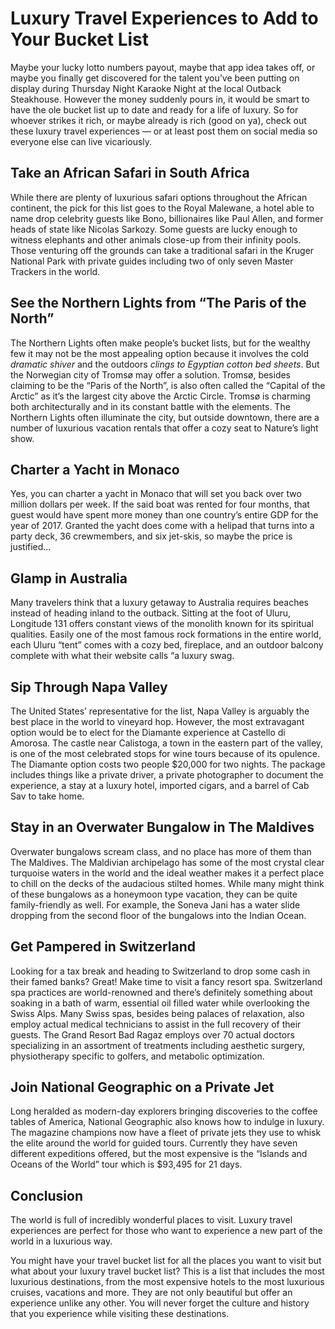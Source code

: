 # Luxury Travel Experiences to Add to Your Bucket List

Maybe your lucky lotto numbers payout, maybe that app idea takes off, or maybe you finally get discovered for the talent you’ve been putting on display during Thursday Night Karaoke Night at the local Outback Steakhouse. However the money suddenly pours in, it would be smart to have the ole bucket list up to date and ready for a life of luxury. So for whoever strikes it rich, or maybe already is rich (good on ya), check out these luxury travel experiences — or at least post them on social media so everyone else can live vicariously.

## Take an African Safari in South Africa

While there are plenty of luxurious safari options throughout the African continent, the pick for this list goes to the Royal Malewane, a hotel able to name drop celebrity guests like Bono, billionaires like Paul Allen, and former heads of state like Nicolas Sarkozy. Some guests are lucky enough to witness elephants and other animals close-up from their infinity pools. Those venturing off the grounds can take a traditional safari in the Kruger National Park with private guides including two of only seven Master Trackers in the world.

## See the Northern Lights from “The Paris of the North”

The Northern Lights often make people’s bucket lists, but for the wealthy few it may not be the most appealing option because it involves the cold _dramatic shiver_ and the outdoors _clings to Egyptian cotton bed sheets_. But the Norwegian city of Tromsø may offer a solution. Tromsø, besides claiming to be the “Paris of the North”, is also often called the “Capital of the Arctic” as it’s the largest city above the Arctic Circle. Tromsø is charming both architecturally and in its constant battle with the elements. The Northern Lights often illuminate the city, but outside downtown, there are a number of luxurious vacation rentals that offer a cozy seat to Nature’s light show.

## Charter a Yacht in Monaco

Yes, you can charter a yacht in Monaco that will set you back over two million dollars per week. If the said boat was rented for four months, that guest would have spent more money than one country’s entire GDP for the year of 2017. Granted the yacht does come with a helipad that turns into a party deck, 36 crewmembers, and six jet-skis, so maybe the price is justified…

## Glamp in Australia

Many travelers think that a luxury getaway to Australia requires beaches instead of heading inland to the outback. Sitting at the foot of Uluru, Longitude 131 offers constant views of the monolith known for its spiritual qualities. Easily one of the most famous rock formations in the entire world, each Uluru “tent” comes with a cozy bed, fireplace, and an outdoor balcony complete with what their website calls “a luxury swag.

## Sip Through Napa Valley

The United States’ representative for the list, Napa Valley is arguably the best place in the world to vineyard hop. However, the most extravagant option would be to elect for the Diamante experience at Castello di Amorosa. The castle near Calistoga, a town in the eastern part of the valley, is one of the most celebrated stops for wine tours because of its opulence. The Diamante option costs two people $20,000 for two nights. The package includes things like a private driver, a private photographer to document the experience, a stay at a luxury hotel, imported cigars, and a barrel of Cab Sav to take home.

## Stay in an Overwater Bungalow in The Maldives

Overwater bungalows scream class, and no place has more of them than The Maldives. The Maldivian archipelago has some of the most crystal clear turquoise waters in the world and the ideal weather makes it a perfect place to chill on the decks of the audacious stilted homes. While many might think of these bungalows as a honeymoon type vacation, they can be quite family-friendly as well. For example, the Soneva Jani has a water slide dropping from the second floor of the bungalows into the Indian Ocean.

## Get Pampered in Switzerland

Looking for a tax break and heading to Switzerland to drop some cash in their famed banks? Great! Make time to visit a fancy resort spa. Switzerland spa practices are world-renowned and there’s definitely something about soaking in a bath of warm, essential oil filled water while overlooking the Swiss Alps. Many Swiss spas, besides being palaces of relaxation, also employ actual medical technicians to assist in the full recovery of their guests. The Grand Resort Bad Ragaz employs over 70 actual doctors specializing in an assortment of treatments including aesthetic surgery, physiotherapy specific to golfers, and metabolic optimization.

## Join National Geographic on a Private Jet

Long heralded as modern-day explorers bringing discoveries to the coffee tables of America, National Geographic also knows how to indulge in luxury. The magazine champions now have a fleet of private jets they use to whisk the elite around the world for guided tours. Currently they have seven different expeditions offered, but the most expensive is the “Islands and Oceans of the World” tour which is $93,495 for 21 days.

## Conclusion

The world is full of incredibly wonderful places to visit. Luxury travel experiences are perfect for those who want to experience a new part of the world in a luxurious way.

You might have your travel bucket list for all the places you want to visit but what about your luxury travel bucket list? This is a list that includes the most luxurious destinations, from the most expensive hotels to the most luxurious cruises, vacations and more. They are not only beautiful but offer an experience unlike any other. You will never forget the culture and history that you experience while visiting these destinations.
